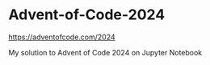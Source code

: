 # Advent-of-Code-2024
https://adventofcode.com/2024 

My solution to Advent of Code 2024 on Jupyter Notebook
